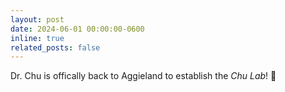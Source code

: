 ```yaml
---
layout: post
date: 2024-06-01 00:00:00-0600
inline: true
related_posts: false
---
```


Dr. Chu is offically back to Aggieland to establish the _Chu Lab_! 👏